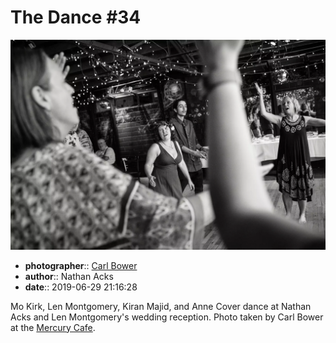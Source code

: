 # The Dance \#34

![Mo Kirk, Len Montgomery, Kiran Majid, and Anne Cover dance](assets/2019-06-29-set-4-the-dance-34.webp)

* **photographer**:: [Carl Bower](https://carlbowerphotos.com)  
* **author**:: Nathan Acks  
* **date**:: 2019-06-29 21:16:28

Mo Kirk, Len Montgomery, Kiran Majid, and Anne Cover dance at Nathan Acks and Len Montgomery's wedding reception. Photo taken by Carl Bower at the [Mercury Cafe](http://mercurycafe.com).
